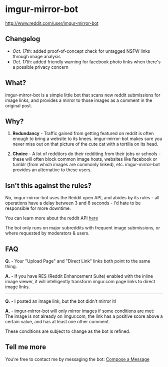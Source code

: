 # imgur-mirror-bot
http://www.reddit.com/user/imgur-mirror-bot

## Changelog
* *Oct. 17th*: added proof-of-concept check for untagged NSFW links through image analysis  
* *Oct. 17th*: added friendly warning for facebook photo links when there's a possible privacy concern

## What?
imgur-mirror-bot is a simple little bot that scans new reddit
submissions for image links, and provides a mirror to those
images as a comment in the original post.

## Why?
1. **Redundancy** - Traffic gained from getting featured on
reddit is often enough to bring a website to its knees. imgur-mirror-bot
makes sure you never miss out on that picture of the cute cat with
a tortilla on its head.

2. **Choice** - A lot of redditors do their redditing from their jobs or schools - 
these will often block common image hosts, websites like facebook or
tumblr (from which images are commonly linked), etc. imgur-mirror-bot
provides an alternative to these users.

## Isn't this against the rules?
No, imgur-mirror-bot uses the Reddit open API, and abides by its rules - all operations
have a delay between 3 and 6 seconds - I'd hate to be responsible for more downtime.

You can learn more about the reddit API [here](https://github.com/reddit/reddit/wiki/API)

The bot only runs on major subreddits with frequent image submissions, or where requested
by moderators & users.

## FAQ

**Q.** - Your "Upload Page" and "Direct Link" links both point to the same thing.  

**A.** - If you have RES (Reddit Enhancement Suite) enabled with the inline image viewer, it
will intelligently transform imgur.com page links to direct image links.  

-----

**Q.** - I posted an image link, but the bot didn't mirror it!  
  
**A.** - imgur-mirror-bot will only mirror images if some conditions are met: The image is not already on imgur.com,
the link has a positive score above a certain value, and has at least one other comment.

These conditions are subject to change as the bot is refined.

## Tell me more
You're free to contact me by messaging the bot: [Compose a Message](http://reddit.com/message/compose?to=imgur-mirror-bot)
